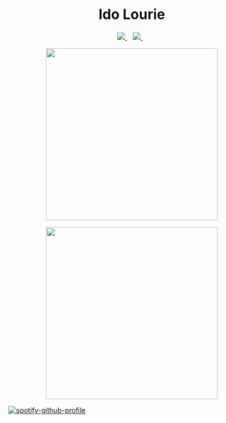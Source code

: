 <h1 align='center'>
  Ido Lourie
</h1>




<p align='center'>
  
  <a href="https://www.linkedin.com/in/ido-lourie-information-systems/">
    <img src="https://img.shields.io/badge/linkedin-%230077B5.svg?&style=for-the-badge&logo=linkedin&logoColor=white" />
  </a>&nbsp;&nbsp;
  <a href="https://open.spotify.com/user/iddolourie?si=04702341cbaa4605">
    <img src="https://img.shields.io/badge/Spotify-1ED760?&style=for-the-badge&logo=spotify&logoColor=white" />        
  </a>&nbsp;&nbsp;
</p>

<p align='center'>
  <a href="#"><img src="https://github-readme-stats.vercel.app/api?username=idolou&show_icons=true&count_private=true&theme=dark" width="350"></a>
</p>

<p align='center'>
  <a href="#"><img src="https://github-readme-stats.vercel.app/api/top-langs/?username=idolou&layout=compact&title_color=007bff&text_color=e7e7e7&icon_color=007bff&bg_color=171c28" width="350"></a>
</p>


[![spotify-github-profile](https://spotify-github-profile.vercel.app/api/view?uid=iddolourie&cover_image=true&theme=default&bar_color=53b14f&bar_color_cover=false)](https://spotify-github-profile.vercel.app/api/view?uid=iddolourie&redirect=true?style=centerme)


<!--
**idolou/idolou** is a ✨ _special_ ✨ repository because its `README.md` (this file) appears on your GitHub profile.

Here are some ideas to get you started:

- 🔭 I’m currently working on ...
- 🌱 I’m currently learning ...
- 👯 I’m looking to collaborate on ...
- 🤔 I’m looking for help with ...
- 💬 Ask me about ...
- 📫 How to reach me: ...
- 😄 Pronouns: ...
- ⚡ Fun fact: ...
-->

